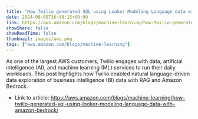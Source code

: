 ```yaml
---
title: "How Twilio generated SQL using Looker Modeling Language data with Amazon Bedrock"
date: 2024-08-08T16:48:15+00:00
link: https://aws.amazon.com/blogs/machine-learning/how-twilio-generated-sql-using-looker-modeling-language-data-with-amazon-bedrock/
showShare: false
showReadTime: false
thumbnail: images/aws.png
tags: ["aws.amazon.com/blogs/machine-learning"]
---
```

As one of the largest AWS customers, Twilio engages with data, artificial intelligence (AI), and machine learning (ML) services to run their daily workloads. This post highlights how Twilio enabled natural language-driven data exploration of business intelligence (BI) data with RAG and Amazon Bedrock.

- Link to article: https://aws.amazon.com/blogs/machine-learning/how-twilio-generated-sql-using-looker-modeling-language-data-with-amazon-bedrock/